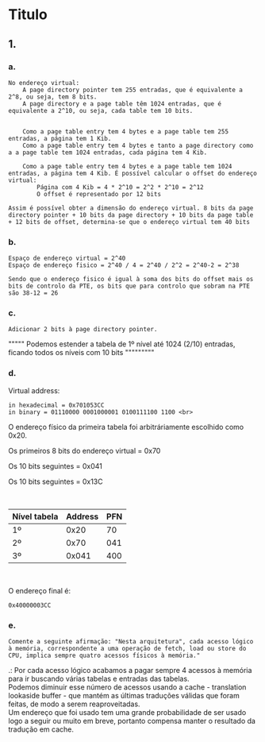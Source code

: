 # Titulo

## 1.
### a.
    No endereço virtual:
        A page directory pointer tem 255 entradas, que é equivalente a 2^8, ou seja, tem 8 bits. 
        A page directory e a page table têm 1024 entradas, que é equivalente a 2^10, ou seja, cada table tem 10 bits.

        
        Como a page table entry tem 4 bytes e a page table tem 255 entradas, a página tem 1 Kib.
        Como a page table entry tem 4 bytes e tanto a page directory como a a page table tem 1024 entradas, cada página tem 4 Kib.	
        
        Como a page table entry tem 4 bytes e a page table tem 1024 entradas, a página tem 4 Kib. É possível calcular o offset do endereço virtual:
            Página com 4 Kib = 4 * 2^10 = 2^2 * 2^10 = 2^12
            O offset é representado por 12 bits

    Assim é possível obter a dimensão do endereço virtual. 8 bits da page directory pointer + 10 bits da page directory + 10 bits da page table + 12 bits de offset, determina-se que o endereço virtual tem 40 bits

### b.
	Espaço de endereço virtual = 2^40
	Espaço de endereço fisico = 2^40 / 4 = 2^40 / 2^2 = 2^40-2 = 2^38

	Sendo que o endereço fisico é igual à soma dos bits do offset mais os bits de controlo da PTE, os bits que para controlo que sobram na PTE são 38-12 = 26

### c.
    
    Adicionar 2 bits à page directory pointer.
   """"" Podemos estender a tabela de 1º nível até 1024 (2/10) entradas, ficando todos os níveis
	com 10 bits """""""""


### d.

Virtual address:

    in hexadecimal = 0x701053CC 
    in binary = 01110000 0001000001 0100111100 1100 <br>


O endereço físico da primeira tabela foi arbitráriamente escolhido como 0x20. 

Os primeiros 8 bits do endereço virtual = 0x70

Os 10 bits seguintes = 0x041 

Os 10 bits seguintes = 0x13C  

<br>

| Nível tabela | Address | PFN |
|--------------|---------|-----|
| 1º           | 0x20    | 70  |
| 2º           | 0x70    | 041 | 
| 3º           | 0x041   | 400 | 

<br>

O endereço final é:
    
    0x40000003CC


### e.

	Comente a seguinte afirmação: "Nesta arquitetura", cada acesso lógico à memória, correspondente a uma operação de fetch, load ou store do CPU, implica sempre quatro acessos físicos à memória."

.: Por cada acesso lógico acabamos a pagar sempre 4 acessos à memória para ir buscando várias tabelas e entradas das tabelas.</br>
Podemos diminuir esse número de acessos usando a cache - translation lookaside buffer - que mantém as últimas traduções válidas que foram feitas, de modo a serem reaproveitadas.</br>
Um endereço que foi usado tem uma grande probabilidade de ser usado logo a seguir ou muito em breve, portanto compensa manter o resultado da tradução em cache.

